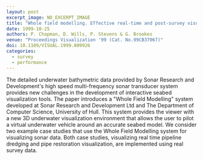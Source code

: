 ```yaml
---
layout: post
excerpt_image: NO_EXCERPT_IMAGE
title: "Whole field modelling. Effective real-time and post-survey visualization of underwater pipelines"
date: 1999-10-25
authors: P. Chapman, D. Wills, P. Stevens & G. Brookes
venue: "Proceedings Visualization '99 (Cat. No.99CB37067)"
doi: 10.1109/VISUAL.1999.809926
categories:
  - survey
  - performance
---
```

The detailed underwater bathymetric data provided by Sonar Research and Development's high speed multi-frequency sonar transducer system provides new challenges in the development of interactive seabed visualization tools. The paper introduces a "Whole Field Modelling" system developed at Sonar Research and Development Ltd and The Department of Computer Science, University of Hull. This system provides the viewer with a new 3D underwater visualization environment that allows the user to pilot a virtual underwater vehicle around an accurate seabed model. We consider two example case studies that use the Whole Field Modelling system for visualizing sonar data. Both case studies, visualizing real time pipeline dredging and pipe restoration visualization, are implemented using real survey data.
